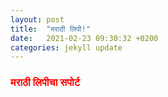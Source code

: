 ```yaml
---
layout: post
title:  "मराठी लिपी!"
date:   2021-02-23 09:30:32 +0200
categories: jekyll update
---
```


### <font color='red'>मराठी लिपीचा सपोर्ट </font> 



